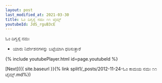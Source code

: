 ```yaml
---
layout: post
last_modified_at: 2021-03-30
title: ಓಂ ದಿಗ್ವಸ್ಸೆ ನಮಃ ೧೧ ಟೈಮ್ಸ್
youtubeId: JdS_rguB3cE
---
```

 
 
 ಓಂ ದಿಗ್ವಸ್ಸೆ ನಮಃ  
 
 -  ಯಾರು ನಿರ್ದೇಶನಗಳನ್ನು ಬಟ್ಟೆಯಾಗಿ ಧರಿಸುತ್ತಾರೆ 
 
  
 
  
 
 
 
 
 
 


{% include youtubePlayer.html id=page.youtubeId %}
 
[Next]({{ site.baseurl }}{% link  split1/_posts/2012-11-24-ಓಂ ಕಾಮಯ ನಮಃ ೧೧ ಟೈಮ್ಸ್.md%})
 
